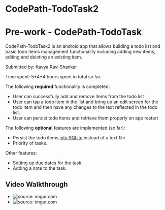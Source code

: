 # CodePath-TodoTask2
# Pre-work - CodePath-TodoTask

CodePath-TodoTask2 is an android app that allows building a todo list and basic todo items management functionality including adding new items, editing and deleting an existing item.

Submitted by: Kavya Ravi Shankar

Time spent: 5+4+4 hours spent in total so far.

The following **required** functionality is completed:

* User can successfully add and remove items from the todo list
* User can tap a todo item in the list and bring up an edit screen for the todo item and then have any changes to the text reflected in the todo list.
* User can persist todo items and retrieve them properly on app restart

The following **optional** features are implemented (so far):

* Persist the todo items [into SQLite](http://guides.codepath.com/android/Persisting-Data-to-the-Device#sqlite) instead of a text file
* Priority of tasks.

Other features:
* Setting up due dates for the task.
* Adding a note to the task.

## Video Walkthrough 
* <img src="http://i.imgur.com/aWoM7er.gif" title="source: imgur.com" /></a>
* <img src="http://i.imgur.com/Uwhd3nK.gif" title="source: imgur.com" /></a>
